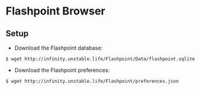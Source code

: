 # Flashpoint Browser

## Setup

* Download the Flashpoint database:

`$ wget http://infinity.unstable.life/Flashpoint/Data/flashpoint.sqlite`

* Download the Flashpoint preferences:

`$ wget http://infinity.unstable.life/Flashpoint/preferences.json`
